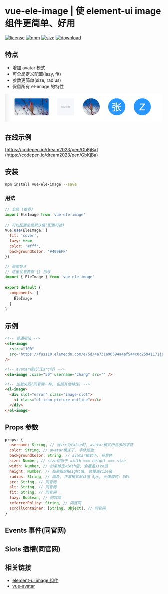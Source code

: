# vue-ele-image | 使 element-ui image 组件更简单、好用

[![license](https://img.shields.io/npm/l/vue-ele-image.svg)](https://dream2023.github.io/vue-ele-image/)
[![npm](https://img.shields.io/npm/v/vue-ele-image.svg)](https://www.npmjs.com/package/vue-ele-image)
[![size](https://img.shields.io/bundlephobia/minzip/vue-ele-image.svg)](https://www.npmjs.com/package/vue-ele-image)
[![download](https://img.shields.io/npm/dw/vue-ele-image.svg)](https://npmcharts.com/compare/vue-ele-image?minimal=true)

## 特点

- 增加 avatar 模式
- 可全局定义配置(lazy, fit)
- 参数更简单(size, radius)
- 保留所有 el-image 的特性

!['ele-image'](./public/example.png)

## 在线示例

[https://codepen.io/dream2023/pen/GbKjBa](https://codepen.io/dream2023/pen/GbKjBa)

## 安装

```bash
npm install vue-ele-image --save
```

### 用法

```js
// 全局 (推荐)
import EleImage from 'vue-ele-image'

// 可以配置全局默认值(配置可选)
Vue.use(EleImage, {
  fit: 'cover',
  lazy: true,
  color: '#fff',
  backgroundColor: '#409EFF'
})
```

```js
// 局部导入
// 这里注意要有 {} 括号
import { EleImage } from 'vue-ele-image'

export default {
  components: {
    EleImage
  }
}
```

## 示例

```html
<!-- 普通用法 -->
<ele-image
  :size="100"
  src="https://fuss10.elemecdn.com/e/5d/4a731a90594a4af544c0c25941171jpeg.jpeg"
/>
```

```html
<!-- avatar模式(无src时) -->
<ele-image :size="50" username="zhang" src="" />
```

```html
<!-- 加载失败(同官网一样, 包括其他特性) -->
<el-image>
  <div slot="error" class="image-slot">
    <i class="el-icon-picture-outline"></i>
  </div>
</el-image>
```

## Props 参数

```js
props: {
  username: String, // 当src为false时, avatar模式所显示的字符
  color: String, // avatar模式下, 字体颜色
  backgroundColor: String, // avatar模式下, 背景色
  size: Number, // size相当于 width === height === size
  width: Number, // 如果给定width值, 会覆盖size值
  height: Number, // 如果给定height值, 会覆盖size值
  radius: String, // 圆角, 正常模式默认值 5px, 头像模式: 50%
  src: String, // 同官网
  alt: String, // 同官网
  fit: String, // 同官网
  lazy: Boolean, // 同官网
  referrerPolicy: String, // 同官网
  scrollContainer: [String, Object], // 同官网
}
```

## Events 事件(同官网)

## Slots 插槽(同官网)

## 相关链接

- [element-ui image 组件](https://element.eleme.cn/#/zh-CN/component/image)
- [vue-avatar](https://github.com/eliep/vue-avatar)
